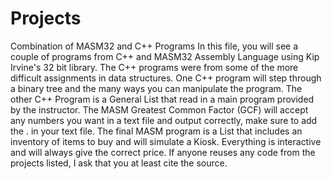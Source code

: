 # Projects
Combination of MASM32 and C++ Programs
In this file, you will see a couple of programs from C++ and MASM32 Assembly Language using Kip Irvine's 32 bit library. 
The C++ programs were from some of the more difficult assignments in data structures. 
One C++ program will step through a binary tree and the many ways you can manipulate the program.
The other C++ Program is a General List that read in a main program provided by the instructor.
The MASM Greatest Common Factor (GCF) will accept any numbers you want in a text file and output correctly, make sure to add the . in your text file.
The final MASM program is a List that includes an inventory of items to buy and will simulate a Kiosk. Everything is interactive and will always give the correct price.
If anyone reuses any code from the projects listed, I ask that you at least cite the source.
